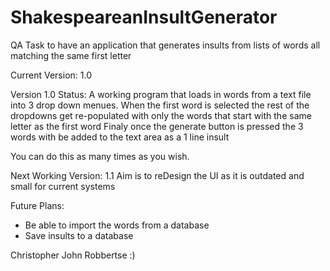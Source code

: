 # ShakespeareanInsultGenerator
QA Task to have an application that generates insults from lists of words all matching the same first letter

Current Version: 1.0

Version 1.0 Status:
A working program that loads in words from a text file into 3 drop down menues.
When the first word is selected the rest of the dropdowns get re-populated with only the words that start with the same letter as the first word
Finaly once the generate button is pressed the 3 words with be added to the text area as a 1 line insult

You can do this as many times as you wish.

Next Working Version: 1.1
Aim is to reDesign the UI as it is outdated and small for current systems

Future Plans:
- Be able to import the words from a database
- Save insults to a database


Christopher John Robbertse :)

